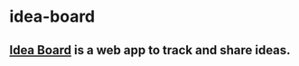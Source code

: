 # idea-board

## [Idea Board](https://warm-mountain-10623.herokuapp.com/) is a web app to track and share ideas.

